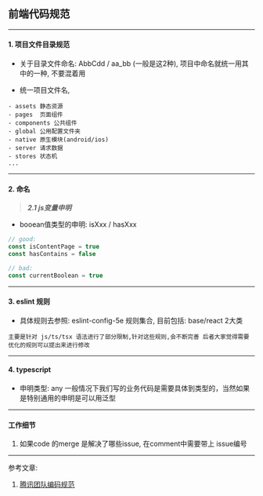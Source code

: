 ## 前端代码规范

---

#### 1. 项目文件目录规范

- 关于目录文件命名: AbbCdd / aa_bb (一般是这2种), 项目中命名就统一用其中的一种, 不要混着用

- 统一项目文件名,

```
- assets 静态资源
- pages  页面组件
- components 公共组件
- global 公用配置文件夹
- native 原生模块(android/ios)
- server 请求数据
- stores 状态机
...
```

---

#### 2. 命名

> ***2.1 js变量申明***

- booean值类型的申明: isXxx / hasXxx

```js
// good:
const isContentPage = true
const hasContains = false

// bad:
const currentBoolean = true
```

---

#### 3. eslint 规则

- 具体规则去参照: eslint-config-5e 规则集合, 目前包括: base/react 2大类

```
主要是针对 js/ts/tsx 语法进行了部分限制,针对这些规则,会不断完善 后者大家觉得需要优化的规则可以提出来进行修改
```

---

#### 4. typescript

- 申明类型: any 一般情况下我们写的业务代码是需要具体到类型的，当然如果是特别通用的申明是可以用泛型



---

#### 工作细节

1. 如果code 的merge 是解决了哪些issue, 在comment中需要带上 issue编号

---

参考文章:
1. [腾讯团队编码规范](http://alloyteam.github.io/CodeGuide/)